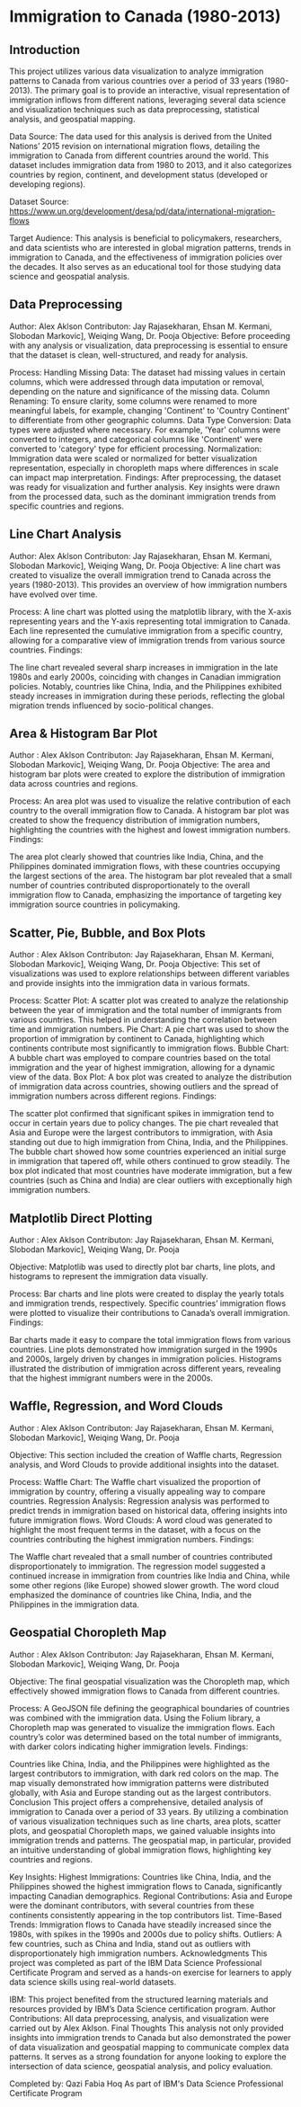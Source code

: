 # Immigration to Canada (1980-2013)
## Introduction
This project utilizes various data visualization to analyze immigration patterns to Canada from various countries over a period of 33 years (1980-2013). The primary goal is to provide an interactive, visual representation of immigration inflows from different nations, leveraging several data science and visualization techniques such as data preprocessing, statistical analysis, and geospatial mapping.

Data Source: The data used for this analysis is derived from the United Nations’ 2015 revision on international migration flows, detailing the immigration to Canada from different countries around the world. This dataset includes immigration data from 1980 to 2013, and it also categorizes countries by region, continent, and development status (developed or developing regions).

Dataset Source:  https://www.un.org/development/desa/pd/data/international-migration-flows


Target Audience: This analysis is beneficial to policymakers, researchers, and data scientists who are interested in global migration patterns, trends in immigration to Canada, and the effectiveness of immigration policies over the decades. It also serves as an educational tool for those studying data science and geospatial analysis.

## Data Preprocessing
Author: Alex Aklson
Contributon: Jay Rajasekharan,
Ehsan M. Kermani, Slobodan Markovic], Weiqing Wang, Dr. Pooja
Objective:
Before proceeding with any analysis or visualization, data preprocessing is essential to ensure that the dataset is clean, well-structured, and ready for analysis.

Process:
Handling Missing Data: The dataset had missing values in certain columns, which were addressed through data imputation or removal, depending on the nature and significance of the missing data.
Column Renaming: To ensure clarity, some columns were renamed to more meaningful labels, for example, changing 'Continent' to 'Country Continent' to differentiate from other geographic columns.
Data Type Conversion: Data types were adjusted where necessary. For example, 'Year' columns were converted to integers, and categorical columns like 'Continent' were converted to 'category' type for efficient processing.
Normalization: Immigration data were scaled or normalized for better visualization representation, especially in choropleth maps where differences in scale can impact map interpretation.
Findings: After preprocessing, the dataset was ready for visualization and further analysis. Key insights were drawn from the processed data, such as the dominant immigration trends from specific countries and regions.

## Line Chart Analysis
Author: Alex Aklson
Contributon: Jay Rajasekharan,
Ehsan M. Kermani, Slobodan Markovic], Weiqing Wang, Dr. Pooja
Objective:
A line chart was created to visualize the overall immigration trend to Canada across the years (1980-2013). This provides an overview of how immigration numbers have evolved over time.

Process:
A line chart was plotted using the matplotlib library, with the X-axis representing years and the Y-axis representing total immigration to Canada.
Each line represented the cumulative immigration from a specific country, allowing for a comparative view of immigration trends from various source countries.
Findings:

The line chart revealed several sharp increases in immigration in the late 1980s and early 2000s, coinciding with changes in Canadian immigration policies.
Notably, countries like China, India, and the Philippines exhibited steady increases in immigration during these periods, reflecting the global migration trends influenced by socio-political changes.
## Area & Histogram Bar Plot
Author : Alex Aklson
Contributon: Jay Rajasekharan,
Ehsan M. Kermani, Slobodan Markovic], Weiqing Wang, Dr. Pooja
Objective:
The area and histogram bar plots were created to explore the distribution of immigration data across countries and regions.

Process:
An area plot was used to visualize the relative contribution of each country to the overall immigration flow to Canada.
A histogram bar plot was created to show the frequency distribution of immigration numbers, highlighting the countries with the highest and lowest immigration numbers.
Findings:

The area plot clearly showed that countries like India, China, and the Philippines dominated immigration flows, with these countries occupying the largest sections of the area.
The histogram bar plot revealed that a small number of countries contributed disproportionately to the overall immigration flow to Canada, emphasizing the importance of targeting key immigration source countries in policymaking.
## Scatter, Pie, Bubble, and Box Plots
Author : Alex Aklson
Contributon: Jay Rajasekharan,
Ehsan M. Kermani, Slobodan Markovic], Weiqing Wang, Dr. Pooja
Objective:
This set of visualizations was used to explore relationships between different variables and provide insights into the immigration data in various formats.

Process:
Scatter Plot: A scatter plot was created to analyze the relationship between the year of immigration and the total number of immigrants from various countries. This helped in understanding the correlation between time and immigration numbers.
Pie Chart: A pie chart was used to show the proportion of immigration by continent to Canada, highlighting which continents contribute most significantly to immigration flows.
Bubble Chart: A bubble chart was employed to compare countries based on the total immigration and the year of highest immigration, allowing for a dynamic view of the data.
Box Plot: A box plot was created to analyze the distribution of immigration data across countries, showing outliers and the spread of immigration numbers across different regions.
Findings:

The scatter plot confirmed that significant spikes in immigration tend to occur in certain years due to policy changes.
The pie chart revealed that Asia and Europe were the largest contributors to immigration, with Asia standing out due to high immigration from China, India, and the Philippines.
The bubble chart showed how some countries experienced an initial surge in immigration that tapered off, while others continued to grow steadily.
The box plot indicated that most countries have moderate immigration, but a few countries (such as China and India) are clear outliers with exceptionally high immigration numbers.
## Matplotlib Direct Plotting
Author : Alex Aklson
Contributon: Jay Rajasekharan,
Ehsan M. Kermani, Slobodan Markovic], Weiqing Wang, Dr. Pooja

Objective:
Matplotlib was used to directly plot bar charts, line plots, and histograms to represent the immigration data visually.

Process:
Bar charts and line plots were created to display the yearly totals and immigration trends, respectively.
Specific countries’ immigration flows were plotted to visualize their contributions to Canada’s overall immigration.
Findings:

Bar charts made it easy to compare the total immigration flows from various countries.
Line plots demonstrated how immigration surged in the 1990s and 2000s, largely driven by changes in immigration policies.
Histograms illustrated the distribution of immigration across different years, revealing that the highest immigrant numbers were in the 2000s.
## Waffle, Regression, and Word Clouds
Author : Alex Aklson
Contributon: Jay Rajasekharan,
Ehsan M. Kermani, Slobodan Markovic], Weiqing Wang, Dr. Pooja

Objective:
This section included the creation of Waffle charts, Regression analysis, and Word Clouds to provide additional insights into the dataset.

Process:
Waffle Chart: The Waffle chart visualized the proportion of immigration by country, offering a visually appealing way to compare countries.
Regression Analysis: Regression analysis was performed to predict trends in immigration based on historical data, offering insights into future immigration flows.
Word Clouds: A word cloud was generated to highlight the most frequent terms in the dataset, with a focus on the countries contributing the highest immigration numbers.
Findings:

The Waffle chart revealed that a small number of countries contributed disproportionately to immigration.
The regression model suggested a continued increase in immigration from countries like India and China, while some other regions (like Europe) showed slower growth.
The word cloud emphasized the dominance of countries like China, India, and the Philippines in the immigration data.
## Geospatial Choropleth Map
Author : Alex Aklson
Contributon: Jay Rajasekharan,
Ehsan M. Kermani, Slobodan Markovic], Weiqing Wang, Dr. Pooja

Objective:
The final geospatial visualization was the Choropleth map, which effectively showed immigration flows to Canada from different countries.

Process:
A GeoJSON file defining the geographical boundaries of countries was combined with the immigration data.
Using the Folium library, a Choropleth map was generated to visualize the immigration flows. Each country’s color was determined based on the total number of immigrants, with darker colors indicating higher immigration levels.
Findings:

Countries like China, India, and the Philippines were highlighted as the largest contributors to immigration, with dark red colors on the map.
The map visually demonstrated how immigration patterns were distributed globally, with Asia and Europe standing out as the largest contributors.
Conclusion
This project offers a comprehensive, detailed analysis of immigration to Canada over a period of 33 years. By utilizing a combination of various visualization techniques such as line charts, area plots, scatter plots, and geospatial Choropleth maps, we gained valuable insights into immigration trends and patterns. The geospatial map, in particular, provided an intuitive understanding of global immigration flows, highlighting key countries and regions.

Key Insights:
Highest Immigrations: Countries like China, India, and the Philippines showed the highest immigration flows to Canada, significantly impacting Canadian demographics.
Regional Contributions: Asia and Europe were the dominant contributors, with several countries from these continents consistently appearing in the top contributors list.
Time-Based Trends: Immigration flows to Canada have steadily increased since the 1980s, with spikes in the 1990s and 2000s due to policy shifts.
Outliers: A few countries, such as China and India, stand out as outliers with disproportionately high immigration numbers.
Acknowledgments
This project was completed as part of the IBM Data Science Professional Certificate Program and served as a hands-on exercise for learners to apply data science skills using real-world datasets.

IBM: This project benefited from the structured learning materials and resources provided by IBM’s Data Science certification program.
Author Contributions: All data preprocessing, analysis, and visualization were carried out by Alex Aklson.
Final Thoughts
This analysis not only provided insights into immigration trends to Canada but also demonstrated the power of data visualization and geospatial mapping to communicate complex data patterns. It serves as a strong foundation for anyone looking to explore the intersection of data science, geospatial analysis, and policy evaluation.

Completed by:
Qazi Fabia Hoq
As part of IBM's Data Science Professional Certificate Program


